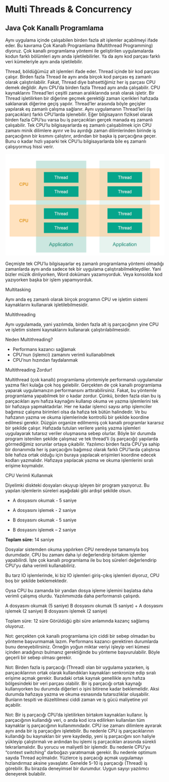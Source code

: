 # Multi Threads & Concurrency

## Java Çok Kanallı Programlama

Aynı uygulama içinde çalışabilen birden fazla alt işlemler açabilmeyi ifade eder. Bu kavrama Çok Kanallı Programlama (Multithread Programming) diyoruz. Çok kanallı programlama yöntemi ile geliştirilen uygulamalarda kodun farklı bölümleri aynı anda işletilebilirler. Ya da aynı kod parçası farklı veri kümeleriyle aynı anda işletilebilir.

Thread, böldüğümüz alt işlemleri ifade eder. Thread içinde bir kod parçası çalışır. Birden fazla Thread ile aynı anda birçok kod parçası eş zamanlı olarak çalıştırılabilir. Fakat, Thread diye bahsettiğimiz her iş parçası CPU demek değildir. Aynı CPU’da birden fazla Thread aynı anda çalışabilir. CPU kaynaklarını Thread’leri çeşitli zaman aralıklarında sıralı olarak işletir. Bir Thread işletilirken bir diğerine geçmek gerektiği zaman içerikleri hafızada saklanarak diğerine geçiş yapılır. Thread’ler arasında böyle geçişler yapılarak eş zamanlı çalışma sağlanır. Aynı uygulamanın Thread’leri (iş parçacıkları) farklı CPU’larda işlenebilir. Eğer bilgisayarın fiziksel olarak birden fazla CPU’su varsa bu iş parçacıkları gerçek manada eş zamanlı çalışabilir. Tek CPU’lu bilgisayarlarda eş zamanlı çalışabilmek için CPU zamanı minik dilimlere ayırır ve bu ayırdığı zaman dilimlerinden birinde iş parçacığının bir kısmını çalıştırır, ardından bir başka iş parçacığına geçer. Bunu o kadar hızlı yaparki tek CPU’lu bilgisayarlarda bile eş zamanlı çalışıyormuş hissi verir.

![İşlemci'de Multi Thread Görünümü](figures/islemci-thead-gorunumu.png)

Geçmişte tek CPU’lu bilgisayarlar eş zamanlı programlama yöntemi olmadığı zamanlarda aynı anda sadece tek bir uygulama çalıştırabilmekteydiler. Yani bizler müzik dinliyorken, Word dokümanı yazamıyorduk. Veya konsolda kod yazıyorken başka bir işlem yapamıyorduk.

Multitasking

Aynı anda eş zamanlı olarak birçok programın CPU ve işletim sistemi kaynaklarını kullanarak işletilebilmesidir.

Multithreading

Aynı uygulamada, yani yazılımda, birden fazla alt iş parçacığının yine CPU ve işletim sistemi kaynaklarını kullanarak çalıştırılabilmesidir.

Neden Multithreading?

- Performans kazancı sağlamak
- CPU’nun (işlemci) zamanını verimli kullanabilmek
- CPU’nun hızından faydalanmak

Multithreading Zordur!

Multithread (çok kanallı) programlama yöntemiyle performanslı uygulamalar yazma fikri kulağa çok hoş gelebilir. Gerçekten de çok kanallı programlama yaparak uygulamanızın performansını arttırabilirsiniz. Fakat, bu yöntemle programlama yapabilmek bir o kadar zordur. Çünkü, birden fazla olan bu iş parçacıkları aynı hafıza kaynağını kullanıp okuma ve yazma işlemlerini tek bir hafızaya yapmaktadırlar. Her ne kadar işlemci sayısı artıp işlemciler bağımsız çalışma birimleri olsa da hafıza tek bütün halindedir. Ve bu hafızanın yazma ve okuma işlemlerinde kontrollü bir şekilde koordine edilmesi gerekir. Düzgün organize edilmemiş çok kanallı programlar kararsız bir şekilde çalışır. Hafızada tutulan verilere yanlış yazma işlemleri uygulayarak tutarsız veriler oluşmasına sebep olurlar. Böyle bir durumda program istenilen şekilde çalışmaz ve tek thread’li (iş parçacığı) yapılarda görmediğimiz sorunlar ortaya çıkabilir. Yazılımcı birden fazla CPU’ya sahip bir donanımda her iş parçacığını bağımsız olarak farklı CPU’larda çalıştırsa bile hafıza ortak olduğu için buraya yapılacak erişimleri koordine edecek kodları yazmalıdır. Hafızaya yapılacak yazma ve okuma işlemlerini sıralı erişime koymalıdır.

CPU Verimli Kullanmak

Diyelimki diskteki dosyaları okuyup işleyen bir program yazıyoruz. Bu yapılan işlemlerin süreleri aşağıdaki gibi ardışıl şekilde olsun.

* A dosyasını okumak - 5 saniye

* A dosyasını işlemek - 2 saniye
* B dosyasını okumak - 5 saniye
* B dosyasını işlemek – 2 saniye

**Toplam süre:** 14 saniye

Dosyalar sistemden okuma yapılırken CPU neredeyse tamamıyla boş durumdadır. CPU bu zamanı daha iyi değerlendirip birtakım işlemler yapabilirdi. İşte çok kanallı programlama ile bu boş süreleri değerlendirip CPU’yu daha verimli kullanabiliriz.

Bu tarz IO işlemlerinde, ki biz IO işlemleri giriş-çıkış işlemleri diyoruz, CPU boş bir şekilde beklemektedir.

Oysa CPU bu zamanda bir yandan dosya işleme işlemini başlatsa daha verimli çalışmış olurdu. Yazılımımızda daha performanslı çalışırdı.

A dosyasını okumak (5 saniye)
 B dosyasını okumak (5 saniye) + A dosyasını işlemek (2 saniye) B dosyasını işlemek (2 saniye)

Toplam süre: 12 süre
 Görüldüğü gibi süre anlamında kazanç sağlamış oluyoruz.

Not: gerçekten çok kanallı programlama için ciddi bir sebep olmadan bu yönteme başvurmamak lazım. Performans kazancı gerektiren durumlarda bunu deneyebilirsiniz. Örneğin yoğun miktar veriyi işleyip veri kümesi içinden aradığınızı bulmanız gerektiğinde bu yönteme başvurulabilir. Böyle geçerli bir sebep olması gerekir.

Not: Birden fazla iş parçacığı (Thread) olan bir uygulama yazarken, iş parçacıklarının ortak olarak kullandıkları kaynakları senkronize edip sıralı erişime açmak gerekir. Buradaki ortak kaynak genellikle aynı hafıza bölgesindeki bir veri parçası olabilir. Bir iş parçacığı ortak kaynağı kullanıyorken bu durumda diğerleri o işini bitirene kadar beklemelidir. Aksi durumda hafızaya yazma ve okuma esnasında tutarsızlıklar oluşabilir. Bunların tespiti ve düzeltilmesi ciddi zaman ve iş gücü maliyetine yol açabilir.

Not: Bir iş parçacığı CPU’da işletilirken birtakım kaynakları kullanır. İş parçacığının kullandığı veri, o anda kod icra edilirken kullanılan tüm kaynaklar iş parçacığının kullanımındadır. CPU ise zamanı dilimlere ayırarak aynı anda bir iş parçacığını işletebilir. Bu nedenle CPU iş parçacıklarının kullandığı bu kaynakları bir yere kaydedip, yeni iş parçacığını son haliyle yükleyip çalıştırmalı ve ardından bu işlemi iş parçacıkları arasında sürekli tekrarlamalıdır. Bu yorucu ve maliyetli bir işlemdir. Bu nedenle CPU’yu “context switching” darboğazı yaratmamak gerekir. Bu nedenle optimum sayıda Thread açılmalıdır. Yüzlerce iş parçacığı açmak uygulamayı hızlandırmaz aksine yavaşlatır. Genelde 5-10 iş parçacığı (Thread) iş görebilir. Bu birazda deneyimsel bir durumdur. Uygun sayıyı yazılımcı deneyerek bulabilir.